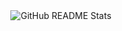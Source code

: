 <div align="center">
  <img src="https://github-readme-stats.vercel.app/api/top-langs?username=alexbabits&show_icons=true&locale=en&layout=compact&custom_title=Primary%20Languages&hide=jupyter%20notebook,html,css,tcl,c%23" alt="GitHub README Stats">
</div>

